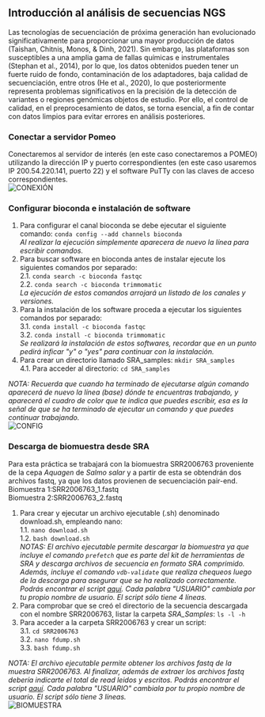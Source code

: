 ## **Introducción al análisis de secuencias NGS**  
Las tecnologías de secuenciación de próxima generación han evolucionado significativamente para proporcionar una mayor producción de datos (Taishan, Chitnis, Monos, & Dinh, 2021). Sin embargo, las plataformas son susceptibles a una amplia gama de fallas químicas e instrumentales (Stephan et al., 2014), por lo que, los datos obtenidos pueden tener un fuerte ruido de fondo, contaminación de los adaptadores, baja calidad de secuenciación, entre otros (He et al., 2020), lo que posteriormente representa problemas significativos en la precisión de la detección de variantes o regiones genómicas objetos de estudio. Por ello, el control de calidad, en el preprocesamiento de datos, se torna esencial, a fin de contar con datos limpios para evitar errores en análisis posteriores.  

### **Conectar a servidor Pomeo**  
Conectaremos al servidor de interés (en este caso conectaremos a POMEO) utilizando la dirección IP y puerto correspondientes (en este caso usaremos IP 200.54.220.141, puerto 22) y el software PuTTy con las claves de acceso correspondientes.  
![CONEXIÓN](https://user-images.githubusercontent.com/80992964/121816229-10659c80-cc40-11eb-9f8f-be799a5cb4c4.png)  

### **Configurar bioconda e instalación de software**  
1. Para configurar el canal bioconda se debe ejecutar el siguiente comando: `conda config --add channels bioconda`  
   _Al realizar la ejecución simplemente aparecera de nuevo la línea para escribir comandos._  
2. Para buscar software en bioconda antes de instalar ejecute los siguientes comandos por separado:  
  2.1. `conda search -c bioconda fastqc`  
  2.2. `conda search -c bioconda trimmomatic`  
  _La ejecución de estos comandos arrojará un listado de los canales y versiones._  
3. Para la instalación de los software proceda a ejecutar los siguientes comandos por separado:  
  3.1. `conda install -c bioconda fastqc`  
  3.2. `conda install -c bioconda trimmomatic`  
  _Se realizará la instalación de estos softwares, recordar que en un punto pedirá inficar "y" o "yes" para continuar con la instalación._
4. Para crear un directorio llamado SRA_samples: `mkdir SRA_samples`  
  4.1. Para acceder al directorio: `cd SRA_samples`  
  
  
  _NOTA: Recuerda que cuando ha terminado de ejecutarse algún comando aparecerá de nuevo la línea (base) dónde te encuentras trabajando, y aparecerá el cuadro de color que te indica que puedes escribir, esa es la señal de que se ha terminado de ejecutar un comando y que puedes continuar trabajando._  
![CONFIG](https://user-images.githubusercontent.com/80992964/121818511-5117e280-cc4d-11eb-896f-17fdedb3541b.png)  


### **Descarga de biomuestra desde SRA**  
Para esta práctica se trabajará con la biomuestra SRR2006763 proveniente de la cepa _Aquagen_ de _Salmo salar_ y a partir de esta se obtendrán dos archivos fastq, ya que los datos provienen de secuenciación pair-end.  
Biomuestra 1:SRR2006763_1.fastq  
Biomuestra 2:SRR2006763_2.fastq  

1. Para crear y ejecutar un archivo ejecutable (.sh) denominado download.sh, empleando nano:  
   1.1. `nano download.sh`  
   1.2. `bash download.sh`  
 _NOTAS: El archivo ejecutable permite descargar la biomuestra ya que incluye el comando `prefetch` que es parte del kit de herramientas de SRA y descarga archivos de secuencia en formato SRA comprimido. Además, incluye el comando `vdb-validate` que realiza chequeos luego de la descarga para asegurar que se ha realizado correctamente. Podrás encontrar el script [aquí](). Cada palabra "USUARIO" cambiala por tu propio nombre de usuario. El script sólo tiene 4 líneas._  
2. Para comprobar que se creó el directorio de la secuencia descargada con el nombre SRR2006763, listar la carpeta _SRA_Samples_: `ls -l -h`  
3. Para acceder a la carpeta SRR2006763 y crear un script:  
   3.1. `cd SRR2006763`  
   3.2. `nano fdump.sh`  
   3.3. `bash fdump.sh`  

  _NOTA: El archivo ejecutable permite obtener los archivos fastq de la muestra SRR2006763. Al finalizar, además de extraer los archivos fastq debería indicarte el total de read leidos y escritos. Podrás encontrar el script [aquí](). Cada palabra "USUARIO" cambiala por tu propio nombre de usuario. El script sólo tiene 3 líneas._  
![BIOMUESTRA](https://user-images.githubusercontent.com/80992964/121818822-23339d80-cc4f-11eb-8abd-d53c8b6f5af7.png)
